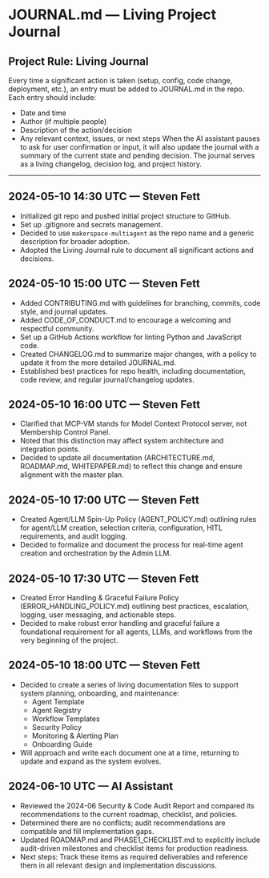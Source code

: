 # JOURNAL.md — Living Project Journal

## Project Rule: Living Journal
Every time a significant action is taken (setup, config, code change, deployment, etc.), an entry must be added to JOURNAL.md in the repo.
Each entry should include:
- Date and time
- Author (if multiple people)
- Description of the action/decision
- Any relevant context, issues, or next steps
When the AI assistant pauses to ask for user confirmation or input, it will also update the journal with a summary of the current state and pending decision.
The journal serves as a living changelog, decision log, and project history.

---

## 2024-05-10 14:30 UTC — Steven Fett
- Initialized git repo and pushed initial project structure to GitHub.
- Set up .gitignore and secrets management.
- Decided to use `makerspace-multiagent` as the repo name and a generic description for broader adoption.
- Adopted the Living Journal rule to document all significant actions and decisions.

## 2024-05-10 15:00 UTC — Steven Fett
- Added CONTRIBUTING.md with guidelines for branching, commits, code style, and journal updates.
- Added CODE_OF_CONDUCT.md to encourage a welcoming and respectful community.
- Set up a GitHub Actions workflow for linting Python and JavaScript code.
- Created CHANGELOG.md to summarize major changes, with a policy to update it from the more detailed JOURNAL.md.
- Established best practices for repo health, including documentation, code review, and regular journal/changelog updates.

## 2024-05-10 16:00 UTC — Steven Fett
- Clarified that MCP-VM stands for Model Context Protocol server, not Membership Control Panel.
- Noted that this distinction may affect system architecture and integration points.
- Decided to update all documentation (ARCHITECTURE.md, ROADMAP.md, WHITEPAPER.md) to reflect this change and ensure alignment with the master plan.

## 2024-05-10 17:00 UTC — Steven Fett
- Created Agent/LLM Spin-Up Policy (AGENT_POLICY.md) outlining rules for agent/LLM creation, selection criteria, configuration, HITL requirements, and audit logging.
- Decided to formalize and document the process for real-time agent creation and orchestration by the Admin LLM.

## 2024-05-10 17:30 UTC — Steven Fett
- Created Error Handling & Graceful Failure Policy (ERROR_HANDLING_POLICY.md) outlining best practices, escalation, logging, user messaging, and actionable steps.
- Decided to make robust error handling and graceful failure a foundational requirement for all agents, LLMs, and workflows from the very beginning of the project.

## 2024-05-10 18:00 UTC — Steven Fett
- Decided to create a series of living documentation files to support system planning, onboarding, and maintenance:
  - Agent Template
  - Agent Registry
  - Workflow Templates
  - Security Policy
  - Monitoring & Alerting Plan
  - Onboarding Guide
- Will approach and write each document one at a time, returning to update and expand as the system evolves.

## 2024-06-10 UTC — AI Assistant
- Reviewed the 2024-06 Security & Code Audit Report and compared its recommendations to the current roadmap, checklist, and policies.
- Determined there are no conflicts; audit recommendations are compatible and fill implementation gaps.
- Updated ROADMAP.md and PHASE1_CHECKLIST.md to explicitly include audit-driven milestones and checklist items for production readiness.
- Next steps: Track these items as required deliverables and reference them in all relevant design and implementation discussions. 